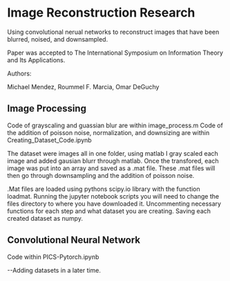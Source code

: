 # Image Reconstruction Research

Using convolutional nerual networks to reconstruct images that have been blurred, noised, and downsampled.

Paper was accepted to The International Symposium on Information Theory and Its Applications.

Authors:

Michael Mendez, Roummel F. Marcia, Omar DeGuchy

## Image Processing

Code of grayscaling and guassian blur are within image_process.m
Code of the addition of poisson noise, normalization, and downsizing are within Creating_Dataset_Code.ipynb

The dataset were images all in one folder, using matlab I gray scaled each image and added gausian blurr through matlab. Once the transfored, each image was put into an array and saved as a .mat file. These .mat files will then go through downsampling and the addition of poisson noise.

.Mat files are loaded using pythons scipy.io library with the function loadmat. Running the jupyter notebook scripts you will need to change the files directory to where you have downloaded it. Uncommenting necessary functions for each step and what dataset you are creating. Saving each created dataset as numpy.

## Convolutional Neural Network

Code within PICS-Pytorch.ipynb









--Adding datasets in a later time.
